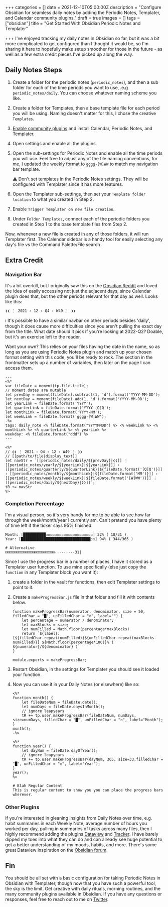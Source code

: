 +++
categories = []
date = 2021-12-10T05:00:00Z
description = "Configure Obsidian for seamless daily notes by adding the Periodic Notes, Templater, and Calendar community plugins."
draft = true
images = []
tags = ["obsidian"]
title = "Get Started With Obsidian Periodic Notes and Templater"

+++
I've enjoyed tracking my daily notes in Obsidian so far, but it was a bit more complicated to get configured than I thought it would be, so I'm sharing it here to hopefully make setup smoother for those in the future - as well as a few extra credit pieces I've picked up along the way.

## Daily Notes Steps

1. Create a folder for the periodic notes (`periodic_notes`), and then a sub folder for each of the time periods you want to use, .e.g `periodic_notes/daily`. You can choose whatever naming scheme you like.
2. Create a folder for Templates, then a base template file for each period you will be using. Naming doesn't matter for this, I chose the creative `Templates`.
3. [Enable community plugins](https://help.obsidian.md/Advanced+topics/Community+plugins) and install Calendar, Periodic Notes, and Templater.
4. Open settings and enable all the plugins.
5. Open the sub-settings for Periodic Notes and enable all the time periods you will use. Feel free to adjust any of the file naming conventions, for me, I updated the weekly format to `gggg-[W]WW` to match my navigation bar template.

   <aside> ⚠️ Don't set templates in the Periodic Notes settings. They will be configured with Templater since it has more features.

   </aside>
6. Open the Templater sub-settings, then set your `Template folder location` to what you created in Step 2.
7. Enable `Trigger Templater on new file creation`.
8. Under `Folder Templates`**,** connect each of the periodic folders you created in Step 1 to the base template files from Step 2.

Now, whenever a new file is created in any of those folders, it will run Templater first. The Calendar sidebar is a handy tool for easily selecting any day's file vs the Command Palette/File search .

## Extra Credit

### Navigation Bar

It's a bit overkill, but I originally saw this on the [Obsidian Reddit](https://www.reddit.com/r/ObsidianMD/comments/my4ns4/planning_for_the_week_ahead_in_obsidian/) and loved the idea of easily accessing not just the adjacent days, since Calendar plugin does that, but the other periods relevant for that day as well. Looks like this:

`❮❮ ⋮ 2021 › 12 › Q4 › W49 ⋮ ❯❯`

<aside> ℹ️ It's possible to have a similar navbar on other periods besides 'daily', though it does cause more difficulties since you aren't pulling the exact day from the title. What date should it pick if you're looking at 2022-Q2? Doable, but it's an exercise left to the reader.

</aside>

Want your own? This relies on your files having the date in the name, so as long as you are using Periodic Notes plugin and match up your chosen format setting with this code, you'll be ready to rock. The section in the frontmatter sets up a number of variables, then later on the page I can access them.

    ---
    <%*
    var fileDate = moment(tp.file.title);
    // moment dates are mutable
    let prevDay = moment(fileDate).subtract(1, 'd').format('YYYY-MM-DD');
    let nextDay = moment(fileDate).add(1, 'd').format('YYYY-MM-DD');
    let yearLink = fileDate.format('YYYY');
    let quarterLink = fileDate.format('YYYY-[Q]Q');
    let monthLink = fileDate.format('YYYY-MM');
    let weekLink = fileDate.format('gggg-[W]WW');
    -%>
    tags: daily_note <% fileDate.format("YYYYMMDD") %> <% weekLink %> <% monthLink %> <% quarterLink %> <% yearLink %>
    weekday: <% fileDate.format("ddd") %>
    ---
    
    <%*
    // ❮❮ ⋮ 2021 › Q4 › 12 › W49 ⋮ ❯❯
    // [[path/to/file|display_text]]
    let navStr = `[[periodic_notes/daily/${prevDay}|❮❮]] ⋮ [[periodic_notes/yearly/${yearLink}|${yearLink}]] › [[periodic_notes/quarterly/${quarterLink}|${fileDate.format('[Q]Q')}]] › [[periodic_notes/monthly/${monthLink}|${fileDate.format('MM')}]] › [[periodic_notes/weekly/${weekLink}|${fileDate.format('[W]WW')}]] ⋮ [[periodic_notes/daily/${nextDay}|❯❯]]`;
    tR += navStr
    %>
    

### Completion Percentage

I'm a visual person, so it's very handy for me to be able to see how far through the week/month/year I currently am. Can't pretend you have plenty of time left if the ticker says 95% finished.

    Month: [██████████◽◽◽◽◽◽◽◽◽◽◽◽◽◽◽◽◽◽◽◽◽] 32% ( 10/31 )
    Year: [███████████████████████████████◽◽] 94% ( 344/365 )
    
    # Alternative
    ⊡⊡⊡⊡⊡⊡⊡⊡⊡⊡⊡⊡⊡⊡⊡⊡⊡⊡⊡⊡⊡⊡·········31|
    

Since I use the progress bar in a number of places, I have it stored as a Templater user function. To use mine specifically (else just copy the `function` in any Templater block you want it):

1. create a folder in the vault for functions, then edit Templater settings to point to it.
2. Create a `makeProgressBar.js` file in that folder and fill it with contents below.

       function makeProgressBar(numerator, denominator, size = 50, filledChar = "█", unFilledChar = "◽", label="") {
           let percentage = numerator / denominator;
           let maxBlocks = size;
           let numFilled = Math.floor(percentage*maxBlocks)
           return `${label}: [${filledChar.repeat(numFilled)}${unFilledChar.repeat(maxBlocks-numFilled)}] ${Math.floor(percentage*100)}% ( ${numerator}/${denominator} )`
       }
       
       module.exports = makeProgressBar;
       
3. Restart Obsidian, in the settings for Templater you should see it loaded your function.
4. Now you can use it in your Daily Notes (or elsewhere) like so:

       <%* 
       function month() {
           let fileDateNum = fileDate.date();
           let numDays = fileDate.daysInMonth();
           // ignore leapyears
           tR += tp.user.makeProgressBar(fileDateNum, numDays, size=numDays, filledChar = "█", unFilledChar = "◽", label="Month");
       }
       month();
       -%>
       
       <%* 
       function year() {
           let dayNum = fileDate.dayOfYear();
           // ignore leapyears
           tR += tp.user.makeProgressBar(dayNum, 365, size=33,filledChar = "█", unFilledChar = "◽", label="Year");
       }
       year();
       %>
       
       # Blah Regular Content
       This is regular content to show you you can place the progress bars wherever.
       

### Other Plugins

If you're interested in gleaning insights from Daily Notes over time, e.g. habit summaries in each Weekly Note, average number of hours you worked per day, pulling in summaries of tasks across many files, then I highly recommend adding the plugins [Dataview](https://blacksmithgu.github.io/obsidian-dataview) and [Tracker](https://github.com/pyrochlore/obsidian-tracker). I have barely dipped my toes into what they can do and can already see huge potential to get a better understanding of my moods, habits, and more. There's some great Dataview inspiration on the [Obsidian forum](https://forum.obsidian.md/t/dataview-plugin-snippet-showcase/13673/190).

## Fin

You should be all set with a basic configuration for taking Periodic Notes in Obsidian with Templater, though now that you have such a powerful tool, the sky is the limit. Get creative with daily rituals, morning routines, and the many community plugins available in Obsidian. If you have any questions or responses, feel free to reach out to me on [Twitter](https://twitter.com/maybekq).